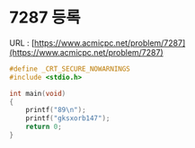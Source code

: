 # 7287 등록

URL : [https://www.acmicpc.net/problem/7287](https://www.acmicpc.net/problem/7287)

```c
#define _CRT_SECURE_NOWARNINGS
#include <stdio.h>

int main(void)
{
    printf("89\n");
    printf("gksxorb147");
    return 0;
}
```